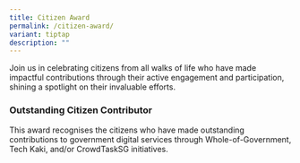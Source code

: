 ```yaml
---
title: Citizen Award
permalink: /citizen-award/
variant: tiptap
description: ""
---
```

<p>Join us in celebrating citizens from all walks of life who have made impactful
contributions through their active engagement and participation, shining
a spotlight on their invaluable efforts.</p>
<h3>Outstanding Citizen Contributor</h3>
<p>This award recognises the citizens who have made outstanding contributions
to government digital services through Whole-of-Government, Tech Kaki,
and/or CrowdTaskSG initiatives.</p>